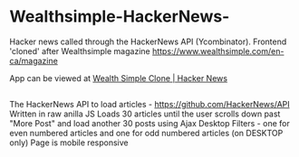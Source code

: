 # Wealthsimple-HackerNews-
Hacker news called through the HackerNews API (Ycombinator). Frontend 'cloned' after Wealthsimple magazine https://www.wealthsimple.com/en-ca/magazine

App can be viewed at
[Wealth Simple Clone | Hacker News](https://wealthsimple.herokuapp.com")
## 
The HackerNews API to load articles - https://github.com/HackerNews/API
Written in raw anilla JS
Loads 30 articles until the user scrolls down past "More Post" and load another 30 posts using Ajax
Desktop Filters - one for even numbered articles and one for odd numbered articles (on DESKTOP only)
Page is mobile responsive